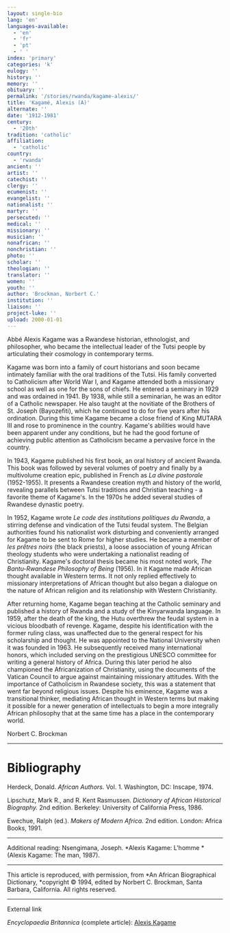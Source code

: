```yaml
---
layout: single-bio
lang: 'en'
languages-available:
  - 'en'
  - 'fr'
  - 'pt'
  - ' '
index: 'primary'
categories: 'k'
eulogy: ''
history: ''
memory: ''
obituary: ''
permalink: '/stories/rwanda/kagame-alexis/'
title: 'Kagamé, Alexis (A)'
alternate: ''
date: '1912-1981'
century:
  - '20th'
tradition: 'catholic'
affiliation:
  - 'catholic'
country:
  - 'rwanda'
ancient: ''
artist: ''
catechist: ''
clergy: ''
ecumenist: ''
evangelist: ''
nationalist: ''
martyr: ''
persecuted: ''
medical: ''
missionary: ''
musician: ''
nonafrican: ''
nonchristian: ''
photo: ''
scholar: ''
theologian: ''
translator: ''
women: ''
youth: ''
author: 'Brockman, Norbert C.'
institution: ''
liaison: ''
project-luke: ''
upload: 2000-01-01
---
```



Abb&eacute; Alexis Kagame was a Rwandese historian, ethnologist, and philosopher, who became the intellectual leader of the Tutsi people by articulating their cosmology in contemporary terms.

Kagame was born into a family of court historians and soon became intimately familiar with the oral traditions of the Tutsi.  His family converted to Catholicism after World War I, and Kagame attended both a missionary school as well as one for the sons of chiefs.  He entered a seminary in 1929 and was ordained in 1941.  By 1938, while still a seminarian, he was an editor of a Catholic newspaper.  He also taught at the novitiate of the Brothers of St. Joseph (Bayozefiti), which he continued to do for five years after his ordination.  During this time Kagame became a close friend of King MUTARA III and rose to prominence in the country.  Kagame's abilities would have been apparent under any conditions, but he had the good fortune of achieving public attention as Catholicism became a pervasive force in the country.

In 1943, Kagame published his first book, an oral history of ancient Rwanda.  This book was followed by several volumes of poetry and finally by a multivolume creation epic, published in French as *La divine pastorale*  (1952-1955).  It presents a Rwandese creation myth and history of the world, revealing parallels between Tutsi traditions and Christian teaching - a favorite theme of Kagame's.  In the 1970s he added several studies of Rwandese dynastic poetry.

In 1952, Kagame wrote *Le code des institutions politiques du Rwanda*, a stirring defense and vindication of the Tutsi feudal system.  The Belgian authorities found his nationalist work disturbing and conveniently arranged for Kagame to be sent to Rome for higher studies.  He became a member of *les pr&ecirc;tres noirs* (the black priests), a loose association of young African theology students who were undertaking a nationalist reading of Christianity.  Kagame's doctoral thesis became his most noted work, *The Bantu-Rwandese Philosophy of Being* (1956).  In it Kagame made African thought available in Western terms.  It not only replied effectively to missionary interpretations of African thought but also began a dialogue on the nature of African religion and its relationship with Western Christianity.

After returning home, Kagame began teaching at the Catholic seminary and published a history of Rwanda and a study of the Kinyarwanda language.  In 1959, after the death of the king, the Hutu overthrew the feudal system in a vicious bloodbath of revenge.  Kagame, despite his identification with the former ruling class, was unaffected due to the general respect for his scholarship and thought.  He was appointed to the National University when it was founded in 1963.  He subsequently received many international honors, which included serving on the prestigious UNESCO committee for writing a general history of Africa.  During this later period he also championed the Africanization of Christianity, using the documents of the  Vatican Council  to argue against maintaining missionary attitudes.  With the importance of Catholicism in Rwandese society, this was a statement that went far beyond religious issues.  Despite his eminence, Kagame was a transitional thinker, mediating African thought in Western terms but making it possible for a newer generation of intellectuals to begin a more integrally African philosophy that at the same time has a place in the contemporary world.

Norbert C. Brockman

---

# Bibliography

Herdeck, Donald.  *African Authors.*  Vol. 1. Washington, DC: Inscape, 1974.

Lipschutz, Mark R., and R. Kent Rasmussen.  *Dictionary of African Historical Biography.*  2nd edition.  Berkeley: University of California Press, 1986.

Ewechue, Ralph (ed.).  *Makers of Modern Africa.*  2nd edition.  London: Africa Books, 1991.

---

Additional reading:
Nsengimana, Joseph. *Alexis Kagame: L'homme *(Alexis Kagame: The man, 1987).

---

This article is reproduced, with permission, from *An African Biographical Dictionary, *copyright &copy; 1994, edited by Norbert C. Brockman, Santa Barbara, California. All rights reserved.

---

External link

*Encyclopaedia Britannica*  (complete article): [Alexis Kagame](http://www.britannica.com/eb/article-9044304/Alexis-Kagame)